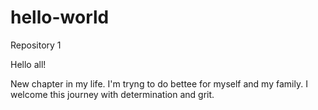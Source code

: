 # hello-world
Repository 1

Hello all! 

New chapter in my life. I'm tryng to do bettee for myself and my family.
I welcome this journey with determination and grit.

